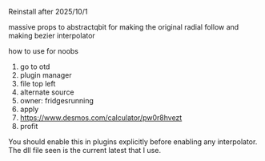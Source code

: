 Reinstall after 2025/10/1

massive props to abstractqbit for making the original radial follow and making bezier interpolator

how to use for noobs

1. go to otd
2. plugin manager
3. file top left
4. alternate source
5. owner: fridgesrunning
6. apply
7. https://www.desmos.com/calculator/pw0r8hvezt
8. profit

You should enable this in plugins explicitly before enabling any interpolator.
The dll file seen is the current latest that I use.
